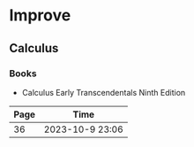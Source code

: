 # Improve

## Calculus

### Books

- Calculus Early Transcendentals Ninth Edition

| Page | Time            |
| ---- | --------------- |
| 36   | 2023-10-9 23:06 |

